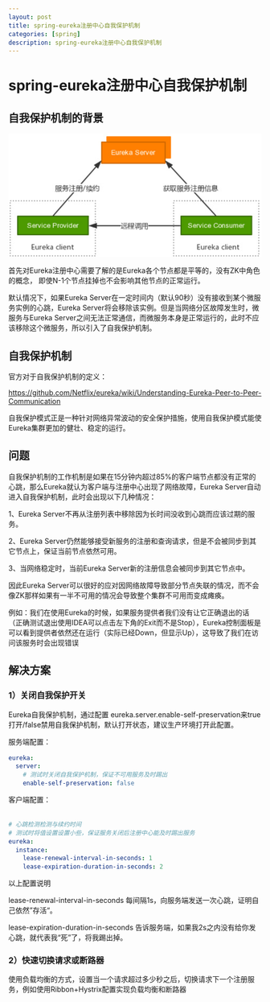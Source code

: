 ```yaml
---
layout: post
title: spring-eureka注册中心自我保护机制
categories: [spring]
description: spring-eureka注册中心自我保护机制
---
```




# spring-eureka注册中心自我保护机制

## 自我保护机制的背景



![spring-eureka](/img/picture/20190722/spring-eureka.png)

首先对Eureka注册中心需要了解的是Eureka各个节点都是平等的，没有ZK中角色的概念， 即使N-1个节点挂掉也不会影响其他节点的正常运行。

默认情况下，如果Eureka Server在一定时间内（默认90秒）没有接收到某个微服务实例的心跳，Eureka Server将会移除该实例。但是当网络分区故障发生时，微服务与Eureka Server之间无法正常通信，而微服务本身是正常运行的，此时不应该移除这个微服务，所以引入了自我保护机制。

## 自我保护机制

官方对于自我保护机制的定义：

https://github.com/Netflix/eureka/wiki/Understanding-Eureka-Peer-to-Peer-Communication

自我保护模式正是一种针对网络异常波动的安全保护措施，使用自我保护模式能使Eureka集群更加的健壮、稳定的运行。

## 问题
自我保护机制的工作机制是如果在15分钟内超过85%的客户端节点都没有正常的心跳，那么Eureka就认为客户端与注册中心出现了网络故障，Eureka Server自动进入自我保护机制，此时会出现以下几种情况：

1、Eureka Server不再从注册列表中移除因为长时间没收到心跳而应该过期的服务。

2、Eureka Server仍然能够接受新服务的注册和查询请求，但是不会被同步到其它节点上，保证当前节点依然可用。

3、当网络稳定时，当前Eureka Server新的注册信息会被同步到其它节点中。

因此Eureka Server可以很好的应对因网络故障导致部分节点失联的情况，而不会像ZK那样如果有一半不可用的情况会导致整个集群不可用而变成瘫痪。

例如：我们在使用Eureka的时候，如果服务提供者我们没有让它正确退出的话（正确测试退出使用IDEA可以点击左下角的Exit而不是Stop），Eureka控制面板是可以看到提供者依然还在运行（实际已经Down，但显示Up），这导致了我们在访问该服务时会出现错误

## 解决方案

### 1）关闭自我保护开关

Eureka自我保护机制，通过配置 eureka.server.enable-self-preservation来true打开/false禁用自我保护机制，默认打开状态，建议生产环境打开此配置。

服务端配置：

```yaml
eureka:
  server:
    # 测试时关闭自我保护机制，保证不可用服务及时踢出
    enable-self-preservation: false
```

客户端配置：

```yaml

# 心跳检测检测与续约时间
# 测试时将值设置设置小些，保证服务关闭后注册中心能及时踢出服务
eureka:
  instance:
    lease-renewal-interval-in-seconds: 1
    lease-expiration-duration-in-seconds: 2
```

以上配置说明

lease-renewal-interval-in-seconds 每间隔1s，向服务端发送一次心跳，证明自己依然”存活“。

lease-expiration-duration-in-seconds  告诉服务端，如果我2s之内没有给你发心跳，就代表我“死”了，将我踢出掉。

### 2）快速切换请求或断路器
使用负载均衡的方式，设置当一个请求超过多少秒之后，切换请求下一个注册服务，例如使用Ribbon+Hystrix配置实现负载均衡和断路器

